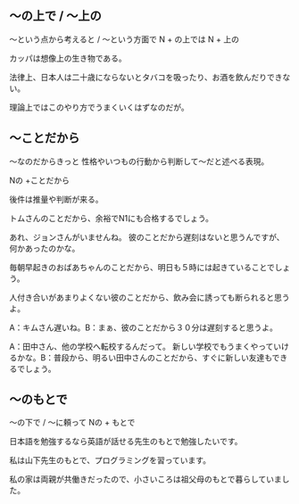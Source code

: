 ## 〜の上で / 〜上の
〜という点から考えると / 〜という方面で
N + の上では N + 上の


カッパは想像上の生き物である。

法律上、日本人は二十歳にならないとタバコを吸ったり、お酒を飲んだりできない。

理論上ではこのやり方でうまくいくはずなのだが。

## 〜ことだから
〜なのだからきっと 性格やいつもの行動から判断して〜だと述べる表現。

Nの +ことだから


後件は推量や判断が来る。

トムさんのことだから、余裕でN1にも合格するでしょう。

あれ、ジョンさんがいませんね。
彼のことだから遅刻はないと思うんですが、何かあったのかな。

毎朝早起きのおばあちゃんのことだから、明日も５時には起きていることでしょう。

人付き合いがあまりよくない彼のことだから、飲み会に誘っても断られると思うよ。

A：キムさん遅いね。B：まぁ、彼のことだから３０分は遅刻すると思うよ。

A：田中さん、他の学校へ転校するんだって。
新しい学校でもうまくやっていけるかな。B：普段から、明るい田中さんのことだから、すぐに新しい友達もできるでしょう。


## 〜のもとで
〜の下で / 〜に頼って
Nの + もとで


日本語を勉強するなら英語が話せる先生のもとで勉強したいです。

私は山下先生のもとで、プログラミングを習っています。

私の家は両親が共働きだったので、小さいころは祖父母のもとで暮らしていました。

